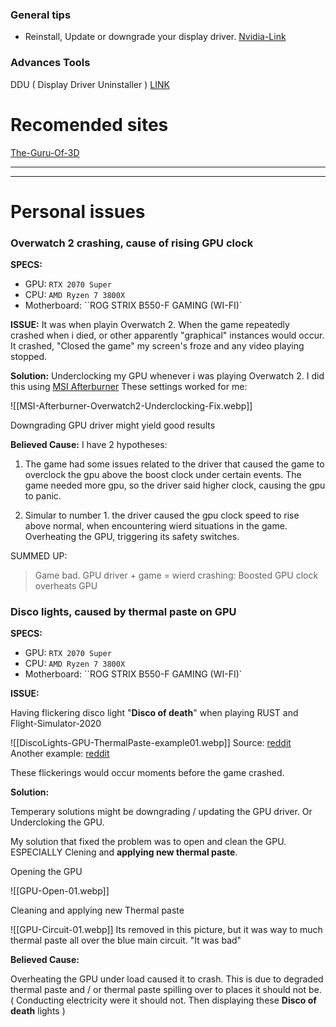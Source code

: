### General tips

- Reinstall, Update or downgrade your display driver. [Nvidia-Link](https://www.nvidia.com/Download/Find.aspx?lang=en-us) 

### Advances Tools

DDU ( Display Driver Uninstaller ) [LINK](https://www.guru3d.com/files-details/display-driver-uninstaller-download.html) 

# Recomended sites

[The-Guru-Of-3D](https://www.guru3d.com/) 


___
___

# Personal issues

### Overwatch 2 crashing, cause of rising GPU clock

**SPECS:**

- GPU: `RTX 2070 Super`
- CPU: `AMD Ryzen 7 3800X`
- Motherboard: ``ROG STRIX B550-F GAMING (WI-FI)`

**ISSUE:**
It was when playin Overwatch 2. When the game repeatedly crashed when i died, or other apparently "graphical" instances would occur. It crashed, "Closed the game" my screen's froze and any video playing stopped.

**Solution:**
Underclocking my GPU whenever i was playing Overwatch 2. I did this using [MSI Afterburner](https://www.msi.com/Landing/afterburner/graphics-cards) 
These settings worked for me:

![[MSI-Afterburner-Overwatch2-Underclocking-Fix.webp]]

Downgrading GPU driver might yield good results


**Believed Cause:**
I have 2 hypotheses:

1. The game had some issues related to the driver that caused the game to overclock the gpu above the boost clock under certain events. The game needed more gpu, so the driver said higher clock, causing the gpu to panic.

2. Simular to number 1. the driver caused the gpu clock speed to rise above normal, when encountering wierd situations in the game. Overheating the GPU, triggering its safety switches.

SUMMED UP:
> Game bad. GPU driver + game = wierd crashing: Boosted GPU clock overheats GPU

### Disco lights, caused by thermal paste on GPU

**SPECS:**

- GPU: `RTX 2070 Super`
- CPU: `AMD Ryzen 7 3800X`
- Motherboard: ``ROG STRIX B550-F GAMING (WI-FI)`

**ISSUE:**

Having flickering disco light "**Disco of death**" when playing RUST and Flight-Simulator-2020

![[DiscoLights-GPU-ThermalPaste-example01.webp]]
Source: [reddit](https://www.reddit.com/r/XboxSeriesX/comments/t25yqa/anyone_else_experienced_the_nightmare_disco/) 
Another example: [reddit](https://www.reddit.com/r/pcmasterrace/comments/onj80h/after_downloading_nvidia_new_driver_and_turning/) 

These flickerings would occur moments before the game crashed.

**Solution:**

Temperary solutions might be downgrading / updating the GPU driver. Or Undercloking the GPU.

My solution that fixed the problem was to open and clean the GPU. ESPECIALLY Clening and **applying new thermal paste**.

Opening the GPU

![[GPU-Open-01.webp]]

Cleaning and applying new Thermal paste

![[GPU-Circuit-01.webp]]
Its removed in this picture, but it was way to much thermal paste all over the blue main circuit. "It was bad"


**Believed Cause:**

Overheating the GPU under load caused it to crash. 
This is due to degraded thermal paste and / or thermal paste spilling over to places it should not be. ( Conducting electricity were it should not. Then displaying these **Disco of death** lights )